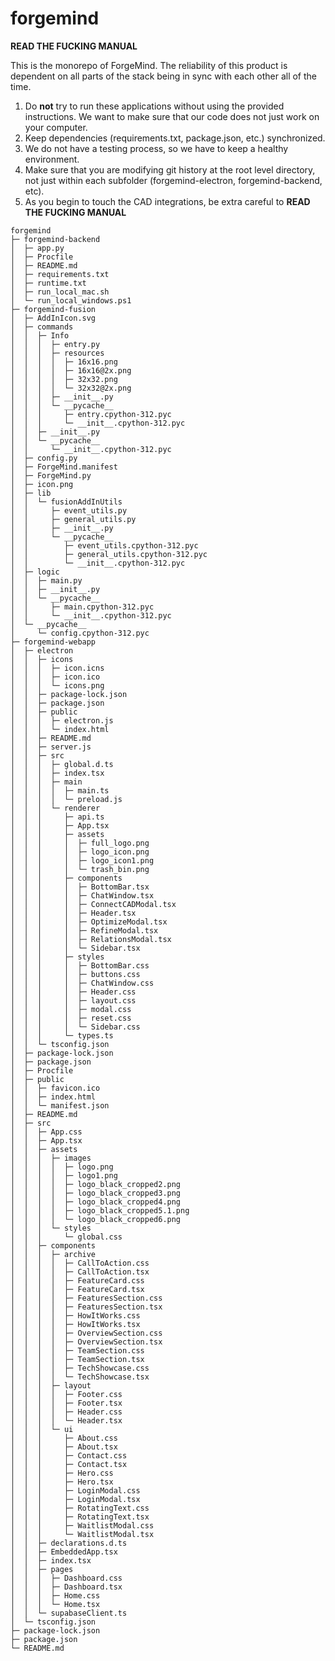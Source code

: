 # forgemind

**READ THE FUCKING MANUAL**

This is the monorepo of ForgeMind. The reliability of this product is dependent on all parts of the stack being in sync with each other all of the time.

1. Do **not** try to run these applications without using the provided instructions. We want to make sure that our code does not just work on your computer.
2. Keep dependencies (requirements.txt, package.json, etc.) synchronized. 
3. We do not have a testing process, so we have to keep a healthy environment.
4. Make sure that you are modifying git history at the root level directory, not just within each subfolder (forgemind-electron, forgemind-backend, etc).
5. As you begin to touch the CAD integrations, be extra careful to **READ THE FUCKING MANUAL**

```
forgemind
├─ forgemind-backend
│  ├─ app.py
│  ├─ Procfile
│  ├─ README.md
│  ├─ requirements.txt
│  ├─ runtime.txt
│  ├─ run_local_mac.sh
│  └─ run_local_windows.ps1
├─ forgemind-fusion
│  ├─ AddInIcon.svg
│  ├─ commands
│  │  ├─ Info
│  │  │  ├─ entry.py
│  │  │  ├─ resources
│  │  │  │  ├─ 16x16.png
│  │  │  │  ├─ 16x16@2x.png
│  │  │  │  ├─ 32x32.png
│  │  │  │  └─ 32x32@2x.png
│  │  │  ├─ __init__.py
│  │  │  └─ __pycache__
│  │  │     ├─ entry.cpython-312.pyc
│  │  │     └─ __init__.cpython-312.pyc
│  │  ├─ __init__.py
│  │  └─ __pycache__
│  │     └─ __init__.cpython-312.pyc
│  ├─ config.py
│  ├─ ForgeMind.manifest
│  ├─ ForgeMind.py
│  ├─ icon.png
│  ├─ lib
│  │  └─ fusionAddInUtils
│  │     ├─ event_utils.py
│  │     ├─ general_utils.py
│  │     ├─ __init__.py
│  │     └─ __pycache__
│  │        ├─ event_utils.cpython-312.pyc
│  │        ├─ general_utils.cpython-312.pyc
│  │        └─ __init__.cpython-312.pyc
│  ├─ logic
│  │  ├─ main.py
│  │  ├─ __init__.py
│  │  └─ __pycache__
│  │     ├─ main.cpython-312.pyc
│  │     └─ __init__.cpython-312.pyc
│  └─ __pycache__
│     └─ config.cpython-312.pyc
├─ forgemind-webapp
│  ├─ electron
│  │  ├─ icons
│  │  │  ├─ icon.icns
│  │  │  ├─ icon.ico
│  │  │  └─ icons.png
│  │  ├─ package-lock.json
│  │  ├─ package.json
│  │  ├─ public
│  │  │  ├─ electron.js
│  │  │  └─ index.html
│  │  ├─ README.md
│  │  ├─ server.js
│  │  ├─ src
│  │  │  ├─ global.d.ts
│  │  │  ├─ index.tsx
│  │  │  ├─ main
│  │  │  │  ├─ main.ts
│  │  │  │  └─ preload.js
│  │  │  └─ renderer
│  │  │     ├─ api.ts
│  │  │     ├─ App.tsx
│  │  │     ├─ assets
│  │  │     │  ├─ full_logo.png
│  │  │     │  ├─ logo_icon.png
│  │  │     │  ├─ logo_icon1.png
│  │  │     │  └─ trash_bin.png
│  │  │     ├─ components
│  │  │     │  ├─ BottomBar.tsx
│  │  │     │  ├─ ChatWindow.tsx
│  │  │     │  ├─ ConnectCADModal.tsx
│  │  │     │  ├─ Header.tsx
│  │  │     │  ├─ OptimizeModal.tsx
│  │  │     │  ├─ RefineModal.tsx
│  │  │     │  ├─ RelationsModal.tsx
│  │  │     │  └─ Sidebar.tsx
│  │  │     ├─ styles
│  │  │     │  ├─ BottomBar.css
│  │  │     │  ├─ buttons.css
│  │  │     │  ├─ ChatWindow.css
│  │  │     │  ├─ Header.css
│  │  │     │  ├─ layout.css
│  │  │     │  ├─ modal.css
│  │  │     │  ├─ reset.css
│  │  │     │  └─ Sidebar.css
│  │  │     └─ types.ts
│  │  └─ tsconfig.json
│  ├─ package-lock.json
│  ├─ package.json
│  ├─ Procfile
│  ├─ public
│  │  ├─ favicon.ico
│  │  ├─ index.html
│  │  └─ manifest.json
│  ├─ README.md
│  ├─ src
│  │  ├─ App.css
│  │  ├─ App.tsx
│  │  ├─ assets
│  │  │  ├─ images
│  │  │  │  ├─ logo.png
│  │  │  │  ├─ logo1.png
│  │  │  │  ├─ logo_black_cropped2.png
│  │  │  │  ├─ logo_black_cropped3.png
│  │  │  │  ├─ logo_black_cropped4.png
│  │  │  │  ├─ logo_black_cropped5.1.png
│  │  │  │  └─ logo_black_cropped6.png
│  │  │  └─ styles
│  │  │     └─ global.css
│  │  ├─ components
│  │  │  ├─ archive
│  │  │  │  ├─ CallToAction.css
│  │  │  │  ├─ CallToAction.tsx
│  │  │  │  ├─ FeatureCard.css
│  │  │  │  ├─ FeatureCard.tsx
│  │  │  │  ├─ FeaturesSection.css
│  │  │  │  ├─ FeaturesSection.tsx
│  │  │  │  ├─ HowItWorks.css
│  │  │  │  ├─ HowItWorks.tsx
│  │  │  │  ├─ OverviewSection.css
│  │  │  │  ├─ OverviewSection.tsx
│  │  │  │  ├─ TeamSection.css
│  │  │  │  ├─ TeamSection.tsx
│  │  │  │  ├─ TechShowcase.css
│  │  │  │  └─ TechShowcase.tsx
│  │  │  ├─ layout
│  │  │  │  ├─ Footer.css
│  │  │  │  ├─ Footer.tsx
│  │  │  │  ├─ Header.css
│  │  │  │  └─ Header.tsx
│  │  │  └─ ui
│  │  │     ├─ About.css
│  │  │     ├─ About.tsx
│  │  │     ├─ Contact.css
│  │  │     ├─ Contact.tsx
│  │  │     ├─ Hero.css
│  │  │     ├─ Hero.tsx
│  │  │     ├─ LoginModal.css
│  │  │     ├─ LoginModal.tsx
│  │  │     ├─ RotatingText.css
│  │  │     ├─ RotatingText.tsx
│  │  │     ├─ WaitlistModal.css
│  │  │     └─ WaitlistModal.tsx
│  │  ├─ declarations.d.ts
│  │  ├─ EmbeddedApp.tsx
│  │  ├─ index.tsx
│  │  ├─ pages
│  │  │  ├─ Dashboard.css
│  │  │  ├─ Dashboard.tsx
│  │  │  ├─ Home.css
│  │  │  └─ Home.tsx
│  │  └─ supabaseClient.ts
│  └─ tsconfig.json
├─ package-lock.json
├─ package.json
└─ README.md

```